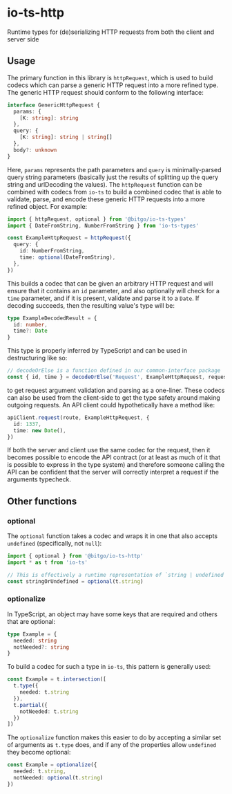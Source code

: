 # io-ts-http

Runtime types for (de)serializing HTTP requests from both the client and server side

## Usage

The primary function in this library is `httpRequest`, which is used to build codecs which can parse a generic 
HTTP request into a more refined type. The generic HTTP request should conform to the following interface:

```typescript
interface GenericHttpRequest {
  params: {
    [K: string]: string
  },
  query: {
    [K: string]: string | string[]
  },
  body?: unknown
}
```

Here, `params` represents the path parameters and `query` is minimally-parsed query string parameters (basically
just the results of splitting up the query string and urlDecoding the values). The `httpRequest` function can be
combined with codecs from `io-ts` to build a combined codec that is able to validate, parse, and encode these
generic HTTP requests into a more refined object. For example:

```typescript
import { httpRequest, optional } from '@bitgo/io-ts-types'
import { DateFromString, NumberFromString } from 'io-ts-types'

const ExampleHttpRequest = httpRequest({
  query: {
    id: NumberFromString,
    time: optional(DateFromString),
  },
})
```

This builds a codec that can be given an arbitrary HTTP request and will ensure that it contains an `id` parameter,
and also optionally will check for a `time` parameter, and if it is present, validate and parse it to a `Date`. If
decoding succeeds, then the resulting value's type will be:

```typescript
type ExampleDecodedResult = {
  id: number,
  time?: Date
}
```

This type is properly inferred by TypeScript and can be used in destructuring like so:

```typescript
// decodeOrElse is a function defined in our common-interface package
const { id, time } = decodeOrElse('Request', ExampleHttpRequest, request, someErrorHandler)
```

to get request argument validation and parsing as a one-liner. These codecs can also be used from the client-side to get the
type safety around making outgoing requests. An API client could hypothetically have a method like:

```typescript
apiClient.request(route, ExampleHttpRequest, {
  id: 1337,
  time: new Date(),
})
```

If both the server and client use the same codec for the request, then it becomes possible to encode the API contract (or
at least as much of it that is possible to express in the type system) and therefore someone calling the API can be
confident that the server will correctly interpret a request if the arguments typecheck.

## Other functions

### optional

The `optional` function takes a codec and wraps it in one that also accepts `undefined` (specifically, not `null`):

```typescript
import { optional } from '@bitgo/io-ts-http'
import * as t from 'io-ts'

// This is effectively a runtime representation of `string | undefined`
const stringOrUndefined = optional(t.string)
```

### optionalize

In TypeScript, an object may have some keys that are required and others that are optional:

```typescript
type Example = {
  needed: string
  notNeeded?: string
}
```

To build a codec for such a type in `io-ts`, this pattern is generally used:

```typescript
const Example = t.intersection([
  t.type({
    needed: t.string
  }),
  t.partial({
    notNeeded: t.string
  })
])
```

The `optionalize` function makes this easier to do by accepting a similar set of arguments as `t.type` does, and if any
of the properties allow `undefined` they become optional:

```typescript
const Example = optionalize({
  needed: t.string,
  notNeeded: optional(t.string)
})
```
